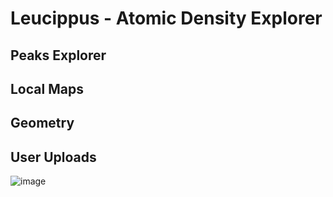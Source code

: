 # Leucippus - Atomic Density Explorer

## Peaks Explorer 

## Local Maps

## Geometry

## User Uploads

![image](https://user-images.githubusercontent.com/4478957/134779885-0ca232de-9a50-4ed6-bbb2-ab4293aae788.png)


